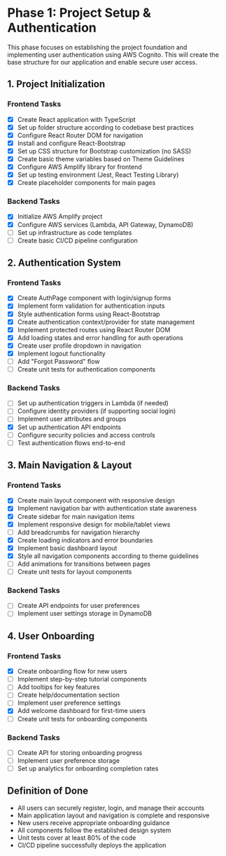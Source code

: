 # Phase 1: Project Setup & Authentication

This phase focuses on establishing the project foundation and implementing user authentication using AWS Cognito. This will create the base structure for our application and enable secure user access.

## 1. Project Initialization

### Frontend Tasks
- [x] Create React application with TypeScript
- [x] Set up folder structure according to codebase best practices
- [x] Configure React Router DOM for navigation
- [x] Install and configure React-Bootstrap
- [x] Set up CSS structure for Bootstrap customization (no SASS)
- [x] Create basic theme variables based on Theme Guidelines
- [x] Configure AWS Amplify library for frontend
- [x] Set up testing environment (Jest, React Testing Library)
- [x] Create placeholder components for main pages

### Backend Tasks
- [x] Initialize AWS Amplify project
- [x] Configure AWS services (Lambda, API Gateway, DynamoDB)
- [ ] Set up infrastructure as code templates
- [ ] Create basic CI/CD pipeline configuration

## 2. Authentication System

### Frontend Tasks
- [x] Create AuthPage component with login/signup forms
- [x] Implement form validation for authentication inputs
- [x] Style authentication forms using React-Bootstrap
- [x] Create authentication context/provider for state management
- [x] Implement protected routes using React Router DOM
- [x] Add loading states and error handling for auth operations
- [x] Create user profile dropdown in navigation
- [x] Implement logout functionality
- [ ] Add "Forgot Password" flow
- [ ] Create unit tests for authentication components

### Backend Tasks
- [ ] Set up authentication triggers in Lambda (if needed)
- [ ] Configure identity providers (if supporting social login)
- [ ] Implement user attributes and groups
- [x] Set up authentication API endpoints
- [ ] Configure security policies and access controls
- [ ] Test authentication flows end-to-end

## 3. Main Navigation & Layout

### Frontend Tasks
- [x] Create main layout component with responsive design
- [x] Implement navigation bar with authentication state awareness
- [x] Create sidebar for main navigation items
- [x] Implement responsive design for mobile/tablet views
- [ ] Add breadcrumbs for navigation hierarchy
- [x] Create loading indicators and error boundaries
- [x] Implement basic dashboard layout
- [x] Style all navigation components according to theme guidelines
- [ ] Add animations for transitions between pages
- [ ] Create unit tests for layout components

### Backend Tasks
- [ ] Create API endpoints for user preferences
- [ ] Implement user settings storage in DynamoDB

## 4. User Onboarding

### Frontend Tasks
- [x] Create onboarding flow for new users
- [ ] Implement step-by-step tutorial components
- [ ] Add tooltips for key features
- [ ] Create help/documentation section
- [ ] Implement user preference settings
- [x] Add welcome dashboard for first-time users
- [ ] Create unit tests for onboarding components

### Backend Tasks
- [ ] Create API for storing onboarding progress
- [ ] Implement user preference storage
- [ ] Set up analytics for onboarding completion rates

## Definition of Done
- All users can securely register, login, and manage their accounts
- Main application layout and navigation is complete and responsive
- New users receive appropriate onboarding guidance
- All components follow the established design system
- Unit tests cover at least 80% of the code
- CI/CD pipeline successfully deploys the application 
